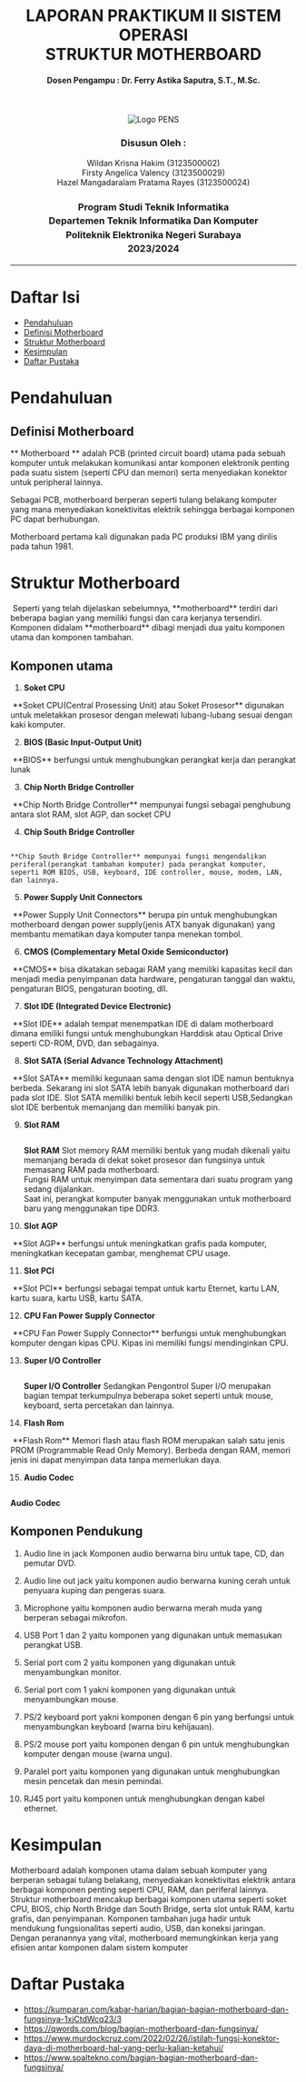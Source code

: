 <div align="center">
  <h1 style="font-weight: bold"> LAPORAN PRAKTIKUM II SISTEM OPERASI<br> STRUKTUR MOTHERBOARD</h1>
  <h4 style="text-align: center;">Dosen Pengampu : Dr. Ferry Astika Saputra, S.T., M.Sc.</h4>
</div>
<br />
<br />
<div align="center">
  <img src="https://upload.wikimedia.org/wikipedia/id/4/44/Logo_PENS.png" alt="Logo PENS">
  <h3 style="text-align: center;">Disusun Oleh : </h3>
  <p style="tex-align: center;">
    Wildan Krisna Hakim (3123500002)<br>
    Firsty Angelica Valency (3123500029)<br>
    Hazel Mangadaralam Pratama Rayes (3123500024)<br>
  </p>
  <h3 style="text-align: center;line-height: 1.5">Program Studi Teknik Informatika<br>Departemen Teknik Informatika Dan Komputer<br>Politeknik Elektronika Negeri Surabaya<br>2023/2024</h3>
  <hr>
</div>

# Daftar Isi
 - [Pendahuluan ](#pendahuluan)
 - [Definisi Motherboard](#definisi-motherboard)
 - [Struktur Motherboard](#struktur-motherboard)
 - [Kesimpulan](#kesimpulan)
 - [Daftar Pustaka](#daftar-pustaka)

# Pendahuluan

## Definisi Motherboard
** Motherboard ** adalah PCB (printed circuit board) utama pada sebuah komputer untuk melakukan komunikasi antar komponen elektronik penting pada suatu sistem (seperti CPU dan memori) serta menyediakan konektor untuk peripheral lainnya.

Sebagai PCB, motherboard berperan seperti tulang belakang komputer yang mana menyediakan konektivitas elektrik sehingga berbagai komponen PC dapat berhubungan.

Motherboard pertama kali digunakan pada PC produksi IBM yang dirilis pada tahun 1981.

# Struktur Motherboard

<img src="assets/Struktur-motherboard.jpeg" alt="">
Seperti yang telah dijelaskan sebelumnya, **motherboard** terdiri dari beberapa bagian yang memiliki fungsi dan cara kerjanya tersendiri. Komponen didalam **motherboard** dibagi menjadi dua yaitu komponen utama dan komponen tambahan.

## Komponen utama
1. **Soket CPU** 
<img src="assets/SoketCPU(ZIF-LIF).png" alt="">
**Soket CPU(Central Prosessing Unit) atau Soket Prosesor** 
digunakan untuk meletakkan prosesor dengan melewati lubang-lubang sesuai dengan kaki komputer.

2. **BIOS (Basic Input-Output Unit)**
<img src="assets/bios.jpg" alt="">
**BIOS** berfungsi untuk menghubungkan perangkat kerja dan perangkat lunak 

3. **Chip North Bridge Controller**
<img src="assets/south and north bridge.jpg" alt="">
**Chip North Bridge Controller** mempunyai fungsi sebagai penghubung antara slot RAM, slot AGP, dan socket CPU

4. **Chip South Bridge Controller**
<img src="assets/south and north bridge.jpg" alt="">

    **Chip South Bridge Controller** mempunyai fungsi mengendalikan periferal(perangkat tambahan komputer) pada perangkat komputer, seperti ROM BIOS, USB, keyboard, IDE controller, mouse, modem, LAN, dan lainnya.

5. **Power Supply Unit Connectors**
<img src="assets/Power Supply Unit Connectors.jpg" alt="">
**Power Supply Unit Connectors** berupa pin untuk menghubungkan motherboard dengan power supply(jenis ATX banyak digunakan) yang membantu mematikan daya komputer tanpa menekan tombol.

6. **CMOS (Complementary Metal Oxide Semiconductor)**
<img src="assets/cmos.jpg" alt="">
**CMOS** bisa dikatakan sebagai RAM yang memiliki kapasitas kecil dan menjadi media penyimpanan data hardware, pengaturan tanggal dan waktu, pengaturan BIOS, pengaturan booting, dll.

7. **Slot IDE (Integrated Device Electronic)**
<img src="assets/slot_sata_dan_slot_ide.jpg" alt="">
**Slot IDE** adalah tempat menempatkan IDE di dalam motherboard dimana emiliki fungsi untuk menghubungkan Harddisk atau Optical Drive seperti CD-ROM, DVD, dan sebagainya.

8. **Slot SATA (Serial Advance Technology Attachment)**
<img src="assets/slot_sata_dan_slot_ide.jpg" alt="">
**Slot SATA** memiliki kegunaan sama dengan slot IDE namun bentuknya berbeda. Sekarang ini slot SATA lebih banyak digunakan motherboard dari pada slot IDE. Slot SATA memiliki bentuk lebih kecil seperti USB,Sedangkan slot IDE berbentuk memanjang dan memiliki banyak pin.

9. **Slot RAM**

      <img src="assets/slot ram.jpeg" alt="">


    **Slot RAM** Slot memory RAM memiliki bentuk yang mudah dikenali yaitu memanjang berada di dekat soket prosesor dan fungsinya untuk memasang RAM pada motherboard. <br>Fungsi RAM untuk menyimpan data sementara dari suatu program yang sedang dijalankan.<br> Saat ini, perangkat komputer banyak menggunakan untuk motherboard baru yang menggunakan tipe DDR3.

10. **Slot AGP**
<img src="assets/slot Agp.jpg" alt="">
**Slot AGP** berfungsi untuk meningkatkan grafis pada komputer, meningkatkan kecepatan gambar, menghemat CPU usage.

11. **Slot PCI**
<img src="assets/Slot Pci.jpeg" alt="">
**Slot PCI** berfungsi sebagai tempat untuk kartu Eternet, kartu LAN, kartu suara, kartu USB, kartu SATA.

12. **CPU Fan Power Supply Connector**
<img src="assets/motherboardfanconnector.jpg" alt="">
**CPU Fan Power Supply Connector** berfungsi untuk
menghubungkan komputer dengan kipas CPU. Kipas ini memiliki fungsi mendinginkan CPU. 

13. **Super I/O Controller**

      <img src="img/IO.jpeg" alt="">

      **Super I/O Controller** Sedangkan Pengontrol Super I/O merupakan bagian tempat terkumpulnya beberapa soket seperti untuk mouse, keyboard, serta percetakan dan lainnya.

14. **Flash Rom**
<img src="assets/flashrom.jpg" alt="">
**Flash Rom** Memori flash atau flash ROM merupakan salah satu jenis PROM (Programmable Read Only Memory). Berbeda dengan RAM, memori jenis  ini dapat menyimpan data tanpa memerlukan daya.


15. **Audio Codec**

    <img src="assets/audiocodec.jpeg" alt="">


**Audio Codec** 


## Komponen Pendukung

1. Audio line in jack 
Komponen audio berwarna biru untuk tape, CD, dan pemutar DVD.

2. Audio line out jack
yaitu komponen audio berwarna kuning cerah untuk penyuara kuping dan pengeras suara.

3. Microphone
yaitu komponen audio berwarna merah muda yang berperan sebagai mikrofon.

4. USB Port 1 dan 2
yaitu komponen yang digunakan untuk memasukan perangkat USB.

5. Serial port com 2
yaitu komponen yang digunakan untuk menyambungkan monitor.

6. Serial port com 1
yakni komponen yang digunakan untuk menyambungkan mouse.

7. PS/2 keyboard port
yakni komponen dengan 6 pin yang berfungsi untuk menyambungkan keyboard (warna biru kehijauan).

8. PS/2 mouse port
yaitu komponen dengan 6 pin untuk menghubungkan komputer dengan mouse (warna ungu).

9. Paralel port
yaitu komponen yang digunakan untuk menghubungkan mesin pencetak dan mesin pemindai.

10. RJ45 port
yaitu komponen untuk menghubungkan dengan kabel ethernet.

# Kesimpulan
Motherboard adalah komponen utama dalam sebuah komputer yang berperan sebagai tulang belakang, menyediakan konektivitas elektrik antara berbagai komponen penting seperti CPU, RAM, dan periferal lainnya. Struktur motherboard mencakup berbagai komponen utama seperti soket CPU, BIOS, chip North Bridge dan South Bridge, serta slot untuk RAM, kartu grafis, dan penyimpanan. Komponen tambahan juga hadir untuk mendukung fungsionalitas seperti audio, USB, dan koneksi jaringan. Dengan peranannya yang vital, motherboard memungkinkan kerja yang efisien antar komponen dalam sistem komputer

# Daftar Pustaka
- https://kumparan.com/kabar-harian/bagian-bagian-motherboard-dan-fungsinya-1xjCtdWcq23/3
- https://qwords.com/blog/bagian-motherboard-dan-fungsinya/
- https://www.murdockcruz.com/2022/02/26/istilah-fungsi-konektor-daya-di-motherboard-hal-yang-perlu-kalian-ketahui/
- https://www.soaltekno.com/bagian-bagian-motherboard-dan-fungsinya/



